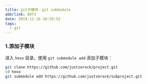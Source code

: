 ```yaml
---
title: git子模块：git submodule
abbrlink: 80f3
date: 2019-11-16 18:59:52
tags:
  - git
---
```


### 1.添加子模块

进入 `hexo` 目录，使用 `git submodule add` 添加子模块：
```` bash
git clone https://github.com/justzerock/project.git
cd hexo
git submodule add https://github.com/justzerock/subproject.git
````